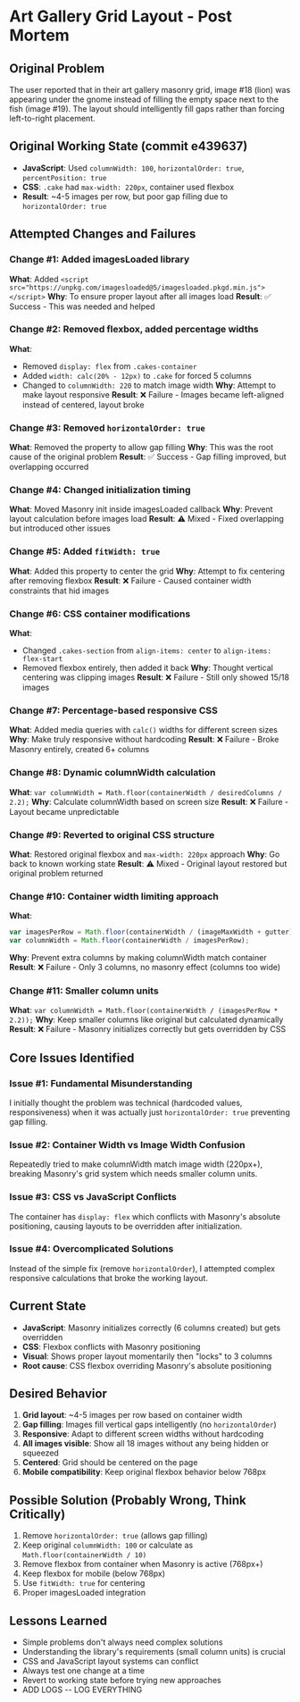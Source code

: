 # Art Gallery Grid Layout - Post Mortem

## Original Problem
The user reported that in their art gallery masonry grid, image #18 (lion) was appearing under the gnome instead of filling the empty space next to the fish (image #19). The layout should intelligently fill gaps rather than forcing left-to-right placement.

## Original Working State (commit e439637)
- **JavaScript**: Used `columnWidth: 100`, `horizontalOrder: true`, `percentPosition: true`
- **CSS**: `.cake` had `max-width: 220px`, container used flexbox
- **Result**: ~4-5 images per row, but poor gap filling due to `horizontalOrder: true`

## Attempted Changes and Failures

### Change #1: Added imagesLoaded library
**What**: Added `<script src="https://unpkg.com/imagesloaded@5/imagesloaded.pkgd.min.js"></script>`
**Why**: To ensure proper layout after all images load
**Result**: ✅ Success - This was needed and helped

### Change #2: Removed flexbox, added percentage widths
**What**: 
- Removed `display: flex` from `.cakes-container`
- Added `width: calc(20% - 12px)` to `.cake` for forced 5 columns
- Changed to `columnWidth: 220` to match image width
**Why**: Attempt to make layout responsive
**Result**: ❌ Failure - Images became left-aligned instead of centered, layout broke

### Change #3: Removed `horizontalOrder: true`
**What**: Removed the property to allow gap filling
**Why**: This was the root cause of the original problem
**Result**: ✅ Success - Gap filling improved, but overlapping occurred

### Change #4: Changed initialization timing
**What**: Moved Masonry init inside imagesLoaded callback
**Why**: Prevent layout calculation before images load
**Result**: ⚠️ Mixed - Fixed overlapping but introduced other issues

### Change #5: Added `fitWidth: true`
**What**: Added this property to center the grid
**Why**: Attempt to fix centering after removing flexbox
**Result**: ❌ Failure - Caused container width constraints that hid images

### Change #6: CSS container modifications
**What**: 
- Changed `.cakes-section` from `align-items: center` to `align-items: flex-start`
- Removed flexbox entirely, then added it back
**Why**: Thought vertical centering was clipping images
**Result**: ❌ Failure - Still only showed 15/18 images

### Change #7: Percentage-based responsive CSS
**What**: Added media queries with `calc()` widths for different screen sizes
**Why**: Make truly responsive without hardcoding
**Result**: ❌ Failure - Broke Masonry entirely, created 6+ columns

### Change #8: Dynamic columnWidth calculation
**What**: `var columnWidth = Math.floor(containerWidth / desiredColumns / 2.2);`
**Why**: Calculate columnWidth based on screen size
**Result**: ❌ Failure - Layout became unpredictable

### Change #9: Reverted to original CSS structure
**What**: Restored original flexbox and `max-width: 220px` approach
**Why**: Go back to known working state
**Result**: ⚠️ Mixed - Original layout restored but original problem returned

### Change #10: Container width limiting approach
**What**: 
```javascript
var imagesPerRow = Math.floor(containerWidth / (imageMaxWidth + gutter));
var columnWidth = Math.floor(containerWidth / imagesPerRow);
```
**Why**: Prevent extra columns by making columnWidth match container
**Result**: ❌ Failure - Only 3 columns, no masonry effect (columns too wide)

### Change #11: Smaller column units
**What**: `var columnWidth = Math.floor(containerWidth / (imagesPerRow * 2.2));`
**Why**: Keep smaller columns like original but calculated dynamically
**Result**: ❌ Failure - Masonry initializes correctly but gets overridden by CSS

## Core Issues Identified

### Issue #1: Fundamental Misunderstanding
I initially thought the problem was technical (hardcoded values, responsiveness) when it was actually just `horizontalOrder: true` preventing gap filling.

### Issue #2: Container Width vs Image Width Confusion  
Repeatedly tried to make columnWidth match image width (220px+), breaking Masonry's grid system which needs smaller column units.

### Issue #3: CSS vs JavaScript Conflicts
The container has `display: flex` which conflicts with Masonry's absolute positioning, causing layouts to be overridden after initialization.

### Issue #4: Overcomplicated Solutions
Instead of the simple fix (remove `horizontalOrder`), I attempted complex responsive calculations that broke the working layout.

## Current State
- **JavaScript**: Masonry initializes correctly (6 columns created) but gets overridden
- **CSS**: Flexbox conflicts with Masonry positioning
- **Visual**: Shows proper layout momentarily then "locks" to 3 columns
- **Root cause**: CSS flexbox overriding Masonry's absolute positioning

## Desired Behavior
1. **Grid layout**: ~4-5 images per row based on container width
2. **Gap filling**: Images fill vertical gaps intelligently (no `horizontalOrder`)
3. **Responsive**: Adapt to different screen widths without hardcoding
4. **All images visible**: Show all 18 images without any being hidden or squeezed
5. **Centered**: Grid should be centered on the page
6. **Mobile compatibility**: Keep original flexbox behavior below 768px

## Possible Solution (Probably Wrong, Think Critically)
1. Remove `horizontalOrder: true` (allows gap filling)
2. Keep original `columnWidth: 100` or calculate as `Math.floor(containerWidth / 10)`  
3. Remove flexbox from container when Masonry is active (768px+)
4. Keep flexbox for mobile (below 768px)
5. Use `fitWidth: true` for centering
6. Proper imagesLoaded integration

## Lessons Learned
- Simple problems don't always need complex solutions
- Understanding the library's requirements (small column units) is crucial
- CSS and JavaScript layout systems can conflict
- Always test one change at a time
- Revert to working state before trying new approaches
- ADD LOGS -- LOG EVERYTHING